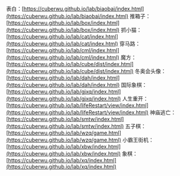 表白：[https://cuberwu.github.io/lab/biaobai/index.html](https://cuberwu.github.io/lab/biaobai/index.html)
推箱子：[https://cuberwu.github.io/lab/box/index.html](https://cuberwu.github.io/lab/box/index.html)
抓小猫：[https://cuberwu.github.io/lab/cat/index.html](https://cuberwu.github.io/lab/cat/index.html)
穿马路：[https://cuberwu.github.io/lab/cml/index.html](https://cuberwu.github.io/lab/cml/index.html)
魔方：[https://cuberwu.github.io/lab/cube/dist/index.html](https://cuberwu.github.io/lab/cube/dist/index.html)
冬奥会头像：[https://cuberwu.github.io/lab/dah/index.html](https://cuberwu.github.io/lab/dah/index.html)
国际象棋：[https://cuberwu.github.io/lab/gjxq/index.html](https://cuberwu.github.io/lab/gjxq/index.html)
人生重开：[https://cuberwu.github.io/lab/lifeRestart/view/index.html](https://cuberwu.github.io/lab/lifeRestart/view/index.html)
神庙逃亡：[https://cuberwu.github.io/lab/smtw/index.html](https://cuberwu.github.io/lab/smtw/index.html)
五子棋：[https://cuberwu.github.io/lab/wzq/game.html](https://cuberwu.github.io/lab/wzq/game.html)
小霸王街机：[https://cuberwu.github.io/lab/xbw/index.html](https://cuberwu.github.io/lab/xbw/index.html)
象棋：[https://cuberwu.github.io/lab/xq/index.html](https://cuberwu.github.io/lab/xq/index.html)

